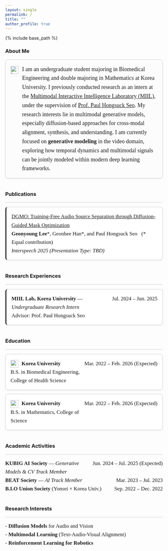 ```yaml
---
layout: single
permalink: /
title: ""
author_profile: true
---
```


{% include base_path %}

<a id="about"></a>

### About Me

<div style="display: flex; align-items: flex-start; gap: 12px; border: 1px solid #ccc; padding: 16px; border-radius: 8px; background-color: #fcfcfc; box-shadow: 0 2px 4px rgba(0,0,0,0.05);">
  <img src="https://www.notion.so/icons/bookmark_gray.svg" alt="bookmark icon" width="25px" style="margin-top: 4px;" />
  <span style="font-family: 'Times New Roman', Times, serif; font-size: 18px; line-height: 1.6;">
    I am an undergraduate student majoring in Biomedical Engineering and double majoring in Mathematics at Korea University. I previously conducted research as an intern at the
    <a href="https://miil.korea.ac.kr/">Multimodal Interactive Intelligence Laboratory (MIIL)</a>,
    under the supervision of
    <a href="https://phseo.github.io/">Prof. Paul Hongsuck Seo</a>.
    My research interests lie in multimodal generative models, especially diffusion-based approaches for cross-modal alignment, synthesis, and understanding.
    I am currently focused on <strong>generative modeling</strong> in the video domain, exploring how temporal dynamics and multimodal signals can be jointly modeled within modern deep learning frameworks.
  </span>
</div>

<br>



<a id="publications"></a>

### Publications
<hr style="border: none; height: 1px; background-color: #ccc;" />
<div style="font-family: 'Times New Roman', Times, serif; font-size: 17px; line-height: 1.6;">
  <div style="border: 1px solid #ccc; border-left: 4px solid #444; padding: 16px; border-radius: 8px; background-color: #ffffff; box-shadow: 0 2px 4px rgba(0,0,0,0.05);">
    <a href="https://wltschmrz.github.io/DGMO/">DGMO: Training-Free Audio Source Separation through Diffusion-Guided Mask Optimization</a><br>
    <strong>Geonyoung Lee</strong>*, Geonhee Han*, and Paul Hongsuck Seo &nbsp; (* Equal contribution)<br>
    <em>Interspeech 2025 (Presentation Type: TBD)</em>
  </div>
</div>

<!-- <div style="font-family: 'Times New Roman', Times, serif; font-size: 17px; line-height: 1.6;">
  <div style="border-left: 3px solid #444; padding-left: 16px; margin-left: 4px;">
    <a href="https://wltschmrz.github.io/DGMO/">DGMO: Training-Free Audio Source Separation through Diffusion-Guided Mask Optimization</a><br>
    <strong>Geonyoung Lee</strong>*, Geonhee Han*, and Paul Hongsuck Seo &nbsp; (* Equal contribution)<br>
    <em>Interspeech 2025 (Presentation Type: TBD)</em>
  </div>
</div> -->


<br>


<a id="research-experiences"></a>

### Research Experiences
<hr style="border: none; height: 1px; background-color: #ccc;" />

<div style="font-family: 'Times New Roman', Times, serif; font-size: 17px; line-height: 1.6; display: flex; flex-direction: column; gap: 12px;">

  <div style="display: flex; justify-content: space-between; align-items: flex-start; border: 1px solid #ccc; border-left: 4px solid #444; padding: 16px; border-radius: 8px; background-color: #ffffff; box-shadow: 0 2px 4px rgba(0,0,0,0.05);">
    <div>
      <strong>MIIL Lab, Korea University</strong> — <em>Undergraduate Research Intern</em><br>
      Advisor: Prof. Paul Hongsuck Seo
    </div>
    <span style="white-space: nowrap;">Jul. 2024 – Jun. 2025</span>
  </div>

</div>
<br>


<a id="education"></a>

### Education
<hr style="border: none; height: 1px; background-color: #ccc;" />

<div style="font-family: 'Times New Roman', Times, serif; font-size: 17px; line-height: 1.6; display: flex; flex-direction: column; gap: 12px;">

  <div style="display: flex; justify-content: space-between; align-items: flex-start; border: 1px solid #ccc; padding: 16px; border-radius: 8px; background-color: #ffffff; box-shadow: 0 2px 4px rgba(0,0,0,0.05);">
    <div>
      <img src="https://www.notion.so/icons/graduate_gray.svg" width="25px" style="vertical-align: middle; margin-right: 6px; horizontal-align: middle;" />
      <strong>Korea University</strong><br />
      B.S. in Biomedical Engineering, College of Health Science
    </div>
    <span style="white-space: nowrap;">Mar. 2022 – Feb. 2026 (Expected)</span>
  </div>

  <div style="display: flex; justify-content: space-between; align-items: flex-start; border: 1px solid #ccc; padding: 16px; border-radius: 8px; background-color: #ffffff; box-shadow: 0 2px 4px rgba(0,0,0,0.05);">
    <div>
      <img src="https://www.notion.so/icons/graduate_gray.svg" width="25px" style="vertical-align: middle; margin-right: 6px; horizontal-align: middle;" />
      <strong>Korea University</strong><br />
      B.S. in Mathematics, College of Science
    </div>
    <span style="white-space: nowrap;">Mar. 2022 – Feb. 2026 (Expected)</span>
  </div>

</div>
<br>


<a id="academic-activities"></a>

### Academic Activities
<hr style="border: none; height: 1px; background-color: #ccc;" />

<div style="font-family: 'Times New Roman', Times, serif; font-size: 17px; line-height: 1.6;">

  <div style="display: flex; justify-content: space-between;">
    <div><strong>KUBIG AI Society</strong> — <em>Generative Models & CV Track Member</em></div>
    <span style="white-space: nowrap;">Jun. 2024 – Jul. 2025 (Expected)</span>
  </div>

  <div style="display: flex; justify-content: space-between;">
    <div><strong>BEAT Society</strong> — <em>AI Track Member</em></div>
    <span style="white-space: nowrap;">Mar. 2023 – Jul. 2023</span>
  </div>

  <div style="display: flex; justify-content: space-between;">
    <div><strong>B.I.O Union Society</strong> (Yonsei × Korea Univ.)</div>
    <span style="white-space: nowrap;">Sep. 2022 – Dec. 2022</span>
  </div>

</div>
<br>



### Research Interests
<hr style="border: none; height: 1px; background-color: #ccc;" />

<div style="font-family: 'Times New Roman', Times, serif; font-size: 17px; line-height: 1.6;">
- <strong>Diffusion Models</strong> for Audio and Vision<br>
- <strong>Multimodal Learning</strong> (Text-Audio-Visual Alignment)<br>
- <strong>Reinforcement Learning for Robotics</strong>
</div>
<br>




